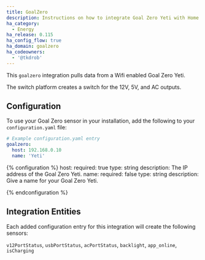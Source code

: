 ```yaml
---
title: GoalZero
description: Instructions on how to integrate Goal Zero Yeti with Home Assistant
ha_category:
  - Energy
ha_release: 0.115
ha_config_flow: true
ha_domain: goalzero
ha_codeowners:
  - '@tkdrob'
---
```


This `goalzero` integration pulls data from a Wifi enabled Goal Zero Yeti.

The switch platform creates a switch for the 12V, 5V, and AC outputs.

## Configuration

To use your Goal Zero sensor in your installation, add the following to your `configuration.yaml` file:

```yaml
# Example configuration.yaml entry
goalzero:
  host: 192.168.0.10
  name: 'Yeti'
```

{% configuration %}
host:
  required: true
  type: string
  description: The IP address of the Goal Zero Yeti.
name:
  required: false
  type: string
  description: Give a name for your Goal Zero Yeti.

{% endconfiguration %}

## Integration Entities

Each added configuration entry for this integration will create the following sensors:

`v12PortStatus`, `usbPortStatus`, `acPortStatus`, `backlight`, `app_online`, `isCharging`
